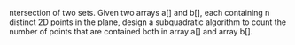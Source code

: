 ntersection of two sets. Given two arrays a[] and b[], each containing n
distinct 2D points in the plane, design a subquadratic algorithm to
count the number of points that are contained both in array
a[] and array b[].
